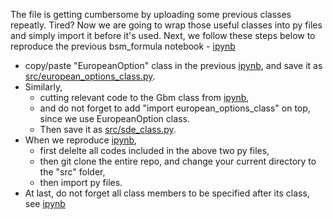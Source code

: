 The file is getting cumbersome by uploading some previous classes repeatly. 
Tired? Now we are going to wrap those useful classes into py files and simply import it before it's used.
Next, we follow these steps below to reproduce 
the previous bsm_formula notebook - [ipynb](../src/bsm_formula_v01.ipynb)

- copy/paste  "EuropeanOption" class in the previous 
  [ipynb](../src/european_options_class.ipynb), and save it as 
  [src/european_options_class.py](../src/european_options_class.py).
- Similarly, 
    - cutting relevant code to the Gbm class from [ipynb](../src/bsm_formula_v01.ipynb), 
    - and do not forget to add "import european_options_class" on top, since we use EuropeanOption class.
    - Then save it as [src/sde_class.py](../src/sde_class.py).  
- When we reproduce [ipynb](../src/bsm_formula_v01.ipynb), 
    - first delelte all codes included in the above two py files, 
    - then git clone the entire repo, and change your current directory to the "src" folder, 
    - then import py files.
- At last, do not forget all class members to be specified after its class, see [ipynb](../src/bsm_formula_v02.ipynb)
